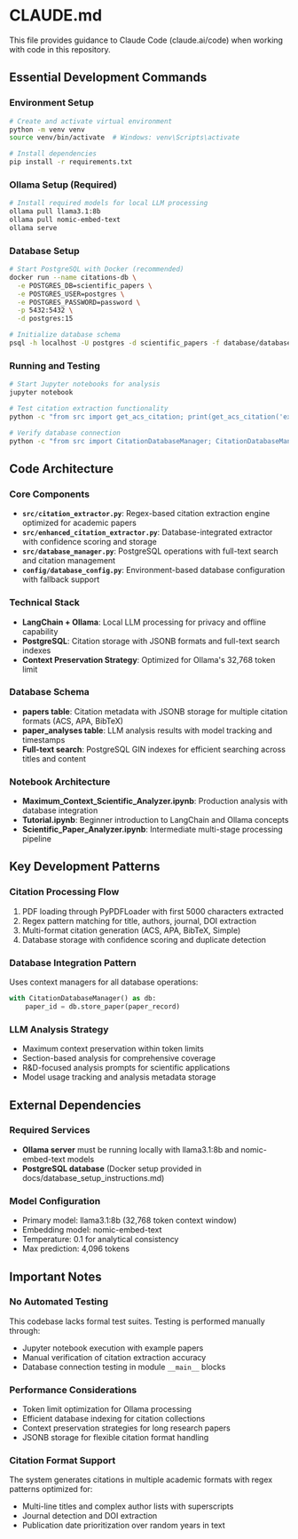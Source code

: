 # CLAUDE.md

This file provides guidance to Claude Code (claude.ai/code) when working with code in this repository.

## Essential Development Commands

### Environment Setup
```bash
# Create and activate virtual environment
python -m venv venv
source venv/bin/activate  # Windows: venv\Scripts\activate

# Install dependencies
pip install -r requirements.txt
```

### Ollama Setup (Required)
```bash
# Install required models for local LLM processing
ollama pull llama3.1:8b
ollama pull nomic-embed-text
ollama serve
```

### Database Setup
```bash
# Start PostgreSQL with Docker (recommended)
docker run --name citations-db \
  -e POSTGRES_DB=scientific_papers \
  -e POSTGRES_USER=postgres \
  -e POSTGRES_PASSWORD=password \
  -p 5432:5432 \
  -d postgres:15

# Initialize database schema
psql -h localhost -U postgres -d scientific_papers -f database/database_setup.sql
```

### Running and Testing
```bash
# Start Jupyter notebooks for analysis
jupyter notebook

# Test citation extraction functionality
python -c "from src import get_acs_citation; print(get_acs_citation('examples/d4sc03921a.pdf'))"

# Verify database connection
python -c "from src import CitationDatabaseManager; CitationDatabaseManager().connect()"
```

## Code Architecture

### Core Components
- **`src/citation_extractor.py`**: Regex-based citation extraction engine optimized for academic papers
- **`src/enhanced_citation_extractor.py`**: Database-integrated extractor with confidence scoring and storage
- **`src/database_manager.py`**: PostgreSQL operations with full-text search and citation management
- **`config/database_config.py`**: Environment-based database configuration with fallback support

### Technical Stack
- **LangChain + Ollama**: Local LLM processing for privacy and offline capability
- **PostgreSQL**: Citation storage with JSONB formats and full-text search indexes
- **Context Preservation Strategy**: Optimized for Ollama's 32,768 token limit

### Database Schema
- **papers table**: Citation metadata with JSONB storage for multiple citation formats (ACS, APA, BibTeX)
- **paper_analyses table**: LLM analysis results with model tracking and timestamps
- **Full-text search**: PostgreSQL GIN indexes for efficient searching across titles and content

### Notebook Architecture
- **Maximum_Context_Scientific_Analyzer.ipynb**: Production analysis with database integration
- **Tutorial.ipynb**: Beginner introduction to LangChain and Ollama concepts
- **Scientific_Paper_Analyzer.ipynb**: Intermediate multi-stage processing pipeline

## Key Development Patterns

### Citation Processing Flow
1. PDF loading through PyPDFLoader with first 5000 characters extracted
2. Regex pattern matching for title, authors, journal, DOI extraction
3. Multi-format citation generation (ACS, APA, BibTeX, Simple)
4. Database storage with confidence scoring and duplicate detection

### Database Integration Pattern
Uses context managers for all database operations:
```python
with CitationDatabaseManager() as db:
    paper_id = db.store_paper(paper_record)
```

### LLM Analysis Strategy
- Maximum context preservation within token limits
- Section-based analysis for comprehensive coverage
- R&D-focused analysis prompts for scientific applications
- Model usage tracking and analysis metadata storage

## External Dependencies

### Required Services
- **Ollama server** must be running locally with llama3.1:8b and nomic-embed-text models
- **PostgreSQL database** (Docker setup provided in docs/database_setup_instructions.md)

### Model Configuration
- Primary model: llama3.1:8b (32,768 token context window)
- Embedding model: nomic-embed-text
- Temperature: 0.1 for analytical consistency
- Max prediction: 4,096 tokens

## Important Notes

### No Automated Testing
This codebase lacks formal test suites. Testing is performed manually through:
- Jupyter notebook execution with example papers
- Manual verification of citation extraction accuracy
- Database connection testing in module `__main__` blocks

### Performance Considerations
- Token limit optimization for Ollama processing
- Efficient database indexing for citation collections
- Context preservation strategies for long research papers
- JSONB storage for flexible citation format handling

### Citation Format Support
The system generates citations in multiple academic formats with regex patterns optimized for:
- Multi-line titles and complex author lists with superscripts
- Journal detection and DOI extraction
- Publication date prioritization over random years in text
